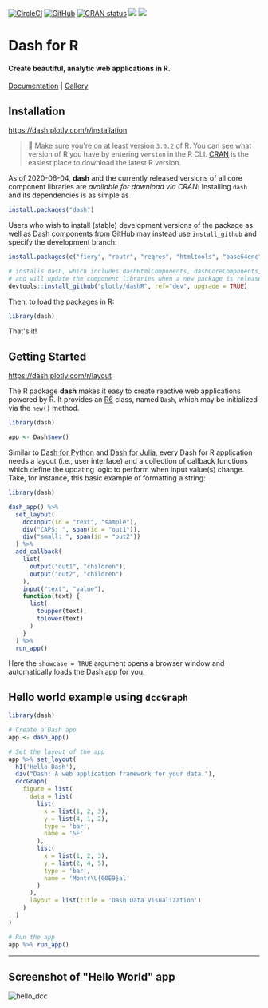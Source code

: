 [![CircleCI](https://circleci.com/gh/plotly/dashR/tree/master.svg?style=svg)](https://app.circleci.com/pipelines/github/plotly/dashR?branch=master)
[![GitHub](https://img.shields.io/github/license/plotly/dashR.svg?color=dark-green)](https://github.com/plotly/dashR/blob/master/LICENSE)
[![CRAN status](https://www.r-pkg.org/badges/version-ago/dash)](https://CRAN.R-project.org/package=dash)
[![](http://cranlogs.r-pkg.org/badges/grand-total/dash)](https://CRAN.R-project.org/package=dash)
[![](https://cranlogs.r-pkg.org/badges/dash)](https://CRAN.R-project.org/package=dash)

# Dash for R

#### Create beautiful, analytic web applications in R.

[Documentation](https://dash.plotly.com/r/) | [Gallery](https://dash.gallery/Portal/)

## Installation

<https://dash.plotly.com/r/installation>

> 🛑 Make sure you're on at least version `3.0.2` of R. You can see what version of R you have by entering `version` in the R CLI. [CRAN](https://cran.r-project.org/bin/) is the easiest place to download the latest R version.

As of 2020-06-04, **dash** and the currently released versions of all core component libraries are _available for download via CRAN!_ Installing `dash` and its dependencies is as simple as

```r
install.packages("dash")
```

Users who wish to install (stable) development versions of the package as well as Dash components from GitHub may instead use `install_github` and specify the development branch:

```r
install.packages(c("fiery", "routr", "reqres", "htmltools", "base64enc", "plotly", "mime", "crayon", "devtools"))

# installs dash, which includes dashHtmlComponents, dashCoreComponents, and dashTable
# and will update the component libraries when a new package is released
devtools::install_github("plotly/dashR", ref="dev", upgrade = TRUE)
```

Then, to load the packages in R:

```r
library(dash)
```

That's it!

## Getting Started

<https://dash.plotly.com/r/layout>

The R package **dash** makes it easy to create reactive web applications powered by R. It provides an [R6](https://CRAN.R-project.org/package=R6) class, named `Dash`, which may be initialized via the `new()` method.

```r
library(dash)

app <- Dash$new()
```

Similar to [Dash for Python](https://github.com/plotly/dash) and [Dash for Julia](https://github.com/plotly/Dash.jl), every Dash for R application needs a layout (i.e., user interface) and a collection of callback functions which define the updating logic to perform when input value(s) change. Take, for instance, this basic example of formatting a string:

```r
library(dash)

dash_app() %>%
  set_layout(
    dccInput(id = "text", "sample"),
    div("CAPS: ", span(id = "out1")),
    div("small: ", span(id = "out2"))
  ) %>%
  add_callback(
    list(
      output("out1", "children"),
      output("out2", "children")
    ),
    input("text", "value"),
    function(text) {
      list(
        toupper(text),
        tolower(text)
      )
    }
  ) %>%
  run_app()
```

Here the `showcase = TRUE` argument opens a browser window and automatically loads the Dash app for you.

## Hello world example using `dccGraph`

```r
library(dash)

# Create a Dash app
app <- dash_app()

# Set the layout of the app
app %>% set_layout(
  h1('Hello Dash'),
  div("Dash: A web application framework for your data."),
  dccGraph(
    figure = list(
      data = list(
        list(
          x = list(1, 2, 3),
          y = list(4, 1, 2),
          type = 'bar',
          name = 'SF'
        ),
        list(
          x = list(1, 2, 3),
          y = list(2, 4, 5),
          type = 'bar',
          name = 'Montr\U{00E9}al'
        )
      ),
      layout = list(title = 'Dash Data Visualization')
    )
  )
)

# Run the app
app %>% run_app()
```

---

## Screenshot of "Hello World" app

![hello_dcc](https://user-images.githubusercontent.com/9809798/55428329-df18be80-5556-11e9-8d21-c55250621cd6.gif)
